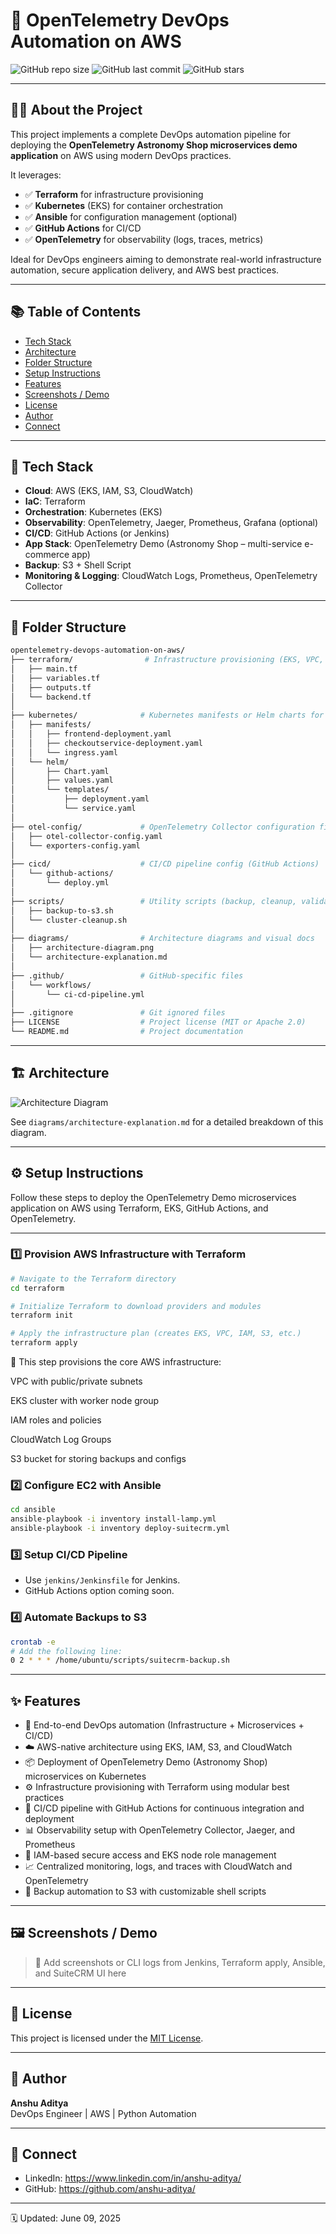 # 🚀 OpenTelemetry DevOps Automation on AWS

![GitHub repo size](https://img.shields.io/github/repo-size/your-username/opentelemetry-devops-automation-on-aws)
![GitHub last commit](https://img.shields.io/github/last-commit/your-username/opentelemetry-devops-automation-on-aws)
![GitHub stars](https://img.shields.io/github/stars/your-username/opentelemetry-devops-automation-on-aws?style=social)

---

## 🧑‍💻 About the Project

This project implements a complete DevOps automation pipeline for deploying the **OpenTelemetry Astronomy Shop microservices demo application** on AWS using modern DevOps practices.

It leverages:

- ✅ **Terraform** for infrastructure provisioning
- ✅ **Kubernetes** (EKS) for container orchestration
- ✅ **Ansible** for configuration management (optional)
- ✅ **GitHub Actions** for CI/CD
- ✅ **OpenTelemetry** for observability (logs, traces, metrics)

Ideal for DevOps engineers aiming to demonstrate real-world infrastructure automation, secure application delivery, and AWS best practices.

---

## 📚 Table of Contents

- [Tech Stack](#-tech-stack)
- [Architecture](#-architecture)
- [Folder Structure](#-folder-structure)
- [Setup Instructions](#-setup-instructions)
- [Features](#-features)
- [Screenshots / Demo](#-screenshots--demo)
- [License](#-license)
- [Author](#-author)
- [Connect](#-connect)

---

## 🚀 Tech Stack

- **Cloud**: AWS (EKS, IAM, S3, CloudWatch)
- **IaC**: Terraform
- **Orchestration**: Kubernetes (EKS)
- **Observability**: OpenTelemetry, Jaeger, Prometheus, Grafana (optional)
- **CI/CD**: GitHub Actions (or Jenkins)
- **App Stack**: OpenTelemetry Demo (Astronomy Shop – multi-service e-commerce app)
- **Backup**: S3 + Shell Script
- **Monitoring & Logging**: CloudWatch Logs, Prometheus, OpenTelemetry Collector

---

## 🧱 Folder Structure

```bash
opentelemetry-devops-automation-on-aws/
├── terraform/                # Infrastructure provisioning (EKS, VPC, IAM, S3, CloudWatch)
│   ├── main.tf
│   ├── variables.tf
│   ├── outputs.tf
│   └── backend.tf
│
├── kubernetes/              # Kubernetes manifests or Helm charts for OpenTelemetry Demo
│   ├── manifests/
│   │   ├── frontend-deployment.yaml
│   │   ├── checkoutservice-deployment.yaml
│   │   └── ingress.yaml
│   └── helm/
│       ├── Chart.yaml
│       ├── values.yaml
│       └── templates/
│           ├── deployment.yaml
│           └── service.yaml
│
├── otel-config/             # OpenTelemetry Collector configuration files
│   ├── otel-collector-config.yaml
│   └── exporters-config.yaml
│
├── cicd/                    # CI/CD pipeline config (GitHub Actions)
│   └── github-actions/
│       └── deploy.yml
│
├── scripts/                 # Utility scripts (backup, cleanup, validation)
│   ├── backup-to-s3.sh
│   └── cluster-cleanup.sh
│
├── diagrams/                # Architecture diagrams and visual docs
│   ├── architecture-diagram.png
│   └── architecture-explanation.md
│
├── .github/                 # GitHub-specific files
│   └── workflows/
│       └── ci-cd-pipeline.yml
│
├── .gitignore               # Git ignored files
├── LICENSE                  # Project license (MIT or Apache 2.0)
└── README.md                # Project documentation

```

---

## 🏗 Architecture

![Architecture Diagram](diagrams/architecture-diagram.png)

See `diagrams/architecture-explanation.md` for a detailed breakdown of this diagram.

---

## ⚙️ Setup Instructions

Follow these steps to deploy the OpenTelemetry Demo microservices application on AWS using Terraform, EKS, GitHub Actions, and OpenTelemetry.

---

### 1️⃣ Provision AWS Infrastructure with Terraform

```bash
# Navigate to the Terraform directory
cd terraform

# Initialize Terraform to download providers and modules
terraform init

# Apply the infrastructure plan (creates EKS, VPC, IAM, S3, etc.)
terraform apply
```

🧠 This step provisions the core AWS infrastructure:

VPC with public/private subnets

EKS cluster with worker node group

IAM roles and policies

CloudWatch Log Groups

S3 bucket for storing backups and configs

### 2️⃣ Configure EC2 with Ansible

```bash
cd ansible
ansible-playbook -i inventory install-lamp.yml
ansible-playbook -i inventory deploy-suitecrm.yml
```

### 3️⃣ Setup CI/CD Pipeline

- Use `jenkins/Jenkinsfile` for Jenkins.
- GitHub Actions option coming soon.

### 4️⃣ Automate Backups to S3

```bash
crontab -e
# Add the following line:
0 2 * * * /home/ubuntu/scripts/suitecrm-backup.sh
```

---

## ✨ Features

- 🔁 End-to-end DevOps automation (Infrastructure + Microservices + CI/CD)
- ☁️ AWS-native architecture using EKS, IAM, S3, and CloudWatch
- 📦 Deployment of OpenTelemetry Demo (Astronomy Shop) microservices on Kubernetes
- ⚙️ Infrastructure provisioning with Terraform using modular best practices
- 🚀 CI/CD pipeline with GitHub Actions for continuous integration and deployment
- 📊 Observability setup with OpenTelemetry Collector, Jaeger, and Prometheus
- 🔐 IAM-based secure access and EKS node role management
- 📈 Centralized monitoring, logs, and traces with CloudWatch and OpenTelemetry
- 💾 Backup automation to S3 with customizable shell scripts

---

## 🖼 Screenshots / Demo

> 📌 Add screenshots or CLI logs from Jenkins, Terraform apply, Ansible, and SuiteCRM UI here

---

## 🪪 License

This project is licensed under the [MIT License](LICENSE).

---

## 👤 Author

**Anshu Aditya**  
DevOps Engineer | AWS | Python Automation

---

## 💬 Connect

- LinkedIn: https://www.linkedin.com/in/anshu-aditya/
- GitHub: https://github.com/anshu-aditya/

---

🗓 Updated: June 09, 2025
